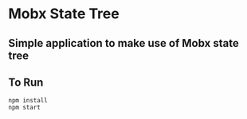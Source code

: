 # Mobx State Tree

## Simple application to make use of Mobx state tree

## To Run

```
npm install
npm start
```
